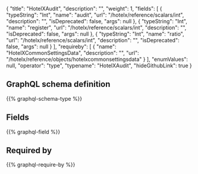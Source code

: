 {
  "title": "HotelXAudit",
  "description": "",
  "weight": 1,
  "fields": [
    {
      "typeString": "Int",
      "name": "audit",
      "url": "/hotelx/reference/scalars/int",
      "description": "",
      "isDeprecated": false,
      "args": null
    },
    {
      "typeString": "Int",
      "name": "register",
      "url": "/hotelx/reference/scalars/int",
      "description": "",
      "isDeprecated": false,
      "args": null
    },
    {
      "typeString": "Int",
      "name": "ratio",
      "url": "/hotelx/reference/scalars/int",
      "description": "",
      "isDeprecated": false,
      "args": null
    }
  ],
  "requireby": [
    {
      "name": "HotelXCommonSettingsData",
      "description": "",
      "url": "/hotelx/reference/objects/hotelxcommonsettingsdata"
    }
  ],
  "enumValues": null,
  "operator": "type",
  "typename": "HotelXAudit",
  "hideGithubLink": true
}
## GraphQL schema definition

{{% graphql-schema-type %}}

## Fields

{{% graphql-field %}}

## Required by

{{% graphql-require-by %}}
